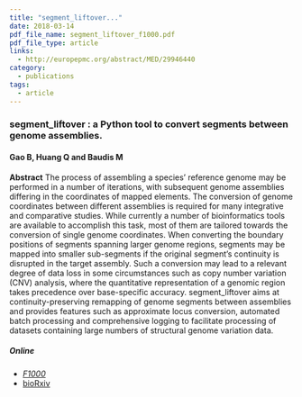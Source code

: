```yaml
---
title: "segment_liftover..."
date: 2018-03-14
pdf_file_name: segment_liftover_f1000.pdf
pdf_file_type: article
links:
  - http://europepmc.org/abstract/MED/29946440
category:
  - publications
tags:
  - article
---
```


### segment_liftover : a Python tool to convert segments between genome assemblies.
#### Gao B, Huang Q and Baudis M

**Abstract** The process of assembling a species’ reference genome may be performed in a number of iterations, with subsequent genome assemblies differing in the coordinates of mapped elements. The conversion of genome coordinates between different assemblies is required for many integrative and comparative studies. While currently a number of bioinformatics tools are available to accomplish this task, most of them are tailored towards the conversion of single genome coordinates. When converting the boundary positions of segments spanning larger genome regions, segments may be mapped into smaller sub-segments if the original segment’s continuity is disrupted in the target assembly. Such a conversion may lead to a relevant degree of data loss in some circumstances such as copy number variation (CNV) analysis, where the quantitative representation of a genomic region takes precedence over base-specific accuracy. segment_liftover aims at continuity-preserving remapping of genome segments between assemblies and provides features such as approximate locus conversion, automated batch processing and comprehensive logging to facilitate processing of datasets containing large numbers of structural genome variation data.

##### Online
* [_F1000_](https://f1000research.com/articles/7-319/v2)
* [bioRxiv](https://www.biorxiv.org/content/early/2018/03/01/274084)
